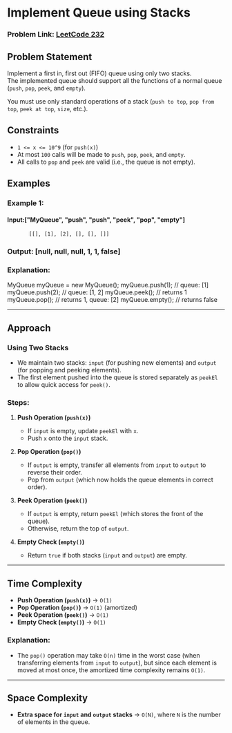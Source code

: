 # Implement Queue using Stacks
### Problem Link: [LeetCode 232](https://leetcode.com/problems/implement-queue-using-stacks/)

## Problem Statement
Implement a first in, first out (FIFO) queue using only two stacks.  
The implemented queue should support all the functions of a normal queue (`push`, `pop`, `peek`, and `empty`).

You must use only standard operations of a stack (`push to top`, `pop from top`, `peek at top`, `size`, etc.).

## Constraints
- `1 <= x <= 10^9` (for `push(x)`)
- At most `100` calls will be made to `push`, `pop`, `peek`, and `empty`.
- All calls to `pop` and `peek` are valid (i.e., the queue is not empty).

## Examples

### Example 1:
#### Input:["MyQueue", "push", "push", "peek", "pop", "empty"]
           [[], [1], [2], [], [], []]
### Output: [null, null, null, 1, 1, false]

### Explanation:
MyQueue myQueue = new MyQueue();
myQueue.push(1); // queue: [1]
myQueue.push(2); // queue: [1, 2]
myQueue.peek();  // returns 1
myQueue.pop();   // returns 1, queue: [2]
myQueue.empty(); // returns false

---

## Approach

### Using Two Stacks
- We maintain two stacks: `input` (for pushing new elements) and `output` (for popping and peeking elements).
- The first element pushed into the queue is stored separately as `peekEl` to allow quick access for `peek()`.

### Steps:
1. **Push Operation (`push(x)`)**  
   - If `input` is empty, update `peekEl` with `x`.
   - Push `x` onto the `input` stack.

2. **Pop Operation (`pop()`)**  
   - If `output` is empty, transfer all elements from `input` to `output` to reverse their order.
   - Pop from `output` (which now holds the queue elements in correct order).

3. **Peek Operation (`peek()`)**  
   - If `output` is empty, return `peekEl` (which stores the front of the queue).
   - Otherwise, return the top of `output`.

4. **Empty Check (`empty()`)**  
   - Return `true` if both stacks (`input` and `output`) are empty.

---

## Time Complexity
- **Push Operation (`push(x)`)** → `O(1)`
- **Pop Operation (`pop()`)** → `O(1)` (amortized)
- **Peek Operation (`peek()`)** → `O(1)`
- **Empty Check (`empty()`)** → `O(1)`

### Explanation:
- The `pop()` operation may take `O(n)` time in the worst case (when transferring elements from `input` to `output`), but since each element is moved at most once, the amortized time complexity remains `O(1)`.

---

## Space Complexity
- **Extra space for `input` and `output` stacks** → `O(N)`, where `N` is the number of elements in the queue.


